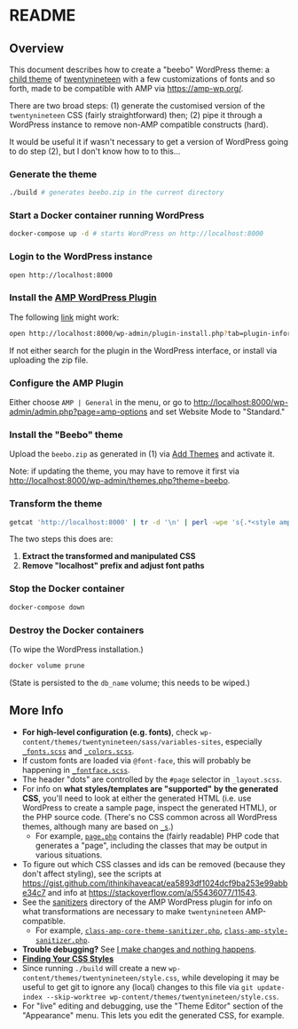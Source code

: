 # README

## Overview

This document describes how to create a "beebo" WordPress theme: a [child
theme](https://developer.wordpress.org/themes/advanced-topics/child-themes/) of
[twentynineteen](https://wordpress.org/themes/twentynineteen/) with a few
customizations of fonts and so forth, made to be compatible with AMP via
<https://amp-wp.org/>.

There are two broad steps: (1) generate the customised version of the
`twentynineteen` CSS (fairly straightforward) then; (2) pipe it through a
WordPress instance to remove non-AMP compatible constructs (hard).

It would be useful it if wasn't necessary to get a version of WordPress going to
do step (2), but I don't know how to to this...

### Generate the theme

```sh
./build # generates beebo.zip in the current directory
```

### Start a Docker container running WordPress

```sh
docker-compose up -d # starts WordPress on http://localhost:8000
```

### Login to the WordPress instance

```sh
open http://localhost:8000
```

### Install the [AMP WordPress Plugin](https://wordpress.org/plugins/amp/)

The following [link](http://localhost:8000/wp-admin/plugin-install.php?tab=plugin-information&plugin=amp&TB_iframe=true&width=600&height=550) might work:

```sh
open http://localhost:8000/wp-admin/plugin-install.php?tab=plugin-information&plugin=amp&TB_iframe=true&width=600&height=550
```

If not either search for the plugin in the WordPress interface, or install via
uploading the zip file.

### Configure the AMP Plugin

Either choose `AMP | General` in the menu, or go to
<http://localhost:8000/wp-admin/admin.php?page=amp-options> and set Website Mode
to "Standard."

### Install the "Beebo" theme

Upload the `beebo.zip` as generated in (1) via [Add
Themes](http://localhost:8000/wp-admin/theme-install.php?browse=featured) and
activate it.

Note: if updating the theme, you may have to remove it first via
<http://localhost:8000/wp-admin/themes.php?theme=beebo>.

### Transform the theme

```sh
getcat 'http://localhost:8000' | tr -d '\n' | perl -wpe 's{.*<style amp-custom="">(.*?)</style>.*}{$1}s; s{http://localhost:8000/wp-content/themes/beebo/font/}{/assets/}s;' | pbcopy
```

The two steps this does are:

  1. **Extract the transformed and manipulated CSS**
  1. **Remove "localhost" prefix and adjust font paths**

### Stop the Docker container

```sh
docker-compose down
```

### Destroy the Docker containers

(To wipe the WordPress installation.)

```sh
docker volume prune
```

(State is persisted to the `db_name` volume; this needs to be wiped.)

## More Info

* **For high-level configuration (e.g. fonts)**, check
  `wp-content/themes/twentynineteen/sass/variables-sites`, especially
  [`_fonts.scss`](https://github.com/WordPress/WordPress/blob/master/wp-content/themes/twentynineteen/sass/variables-site/_fonts.scss)
  and
  [`_colors.scss`](https://github.com/WordPress/WordPress/blob/master/wp-content/themes/twentynineteen/sass/variables-site/_colors.scss).
* If custom fonts are loaded via `@font-face`, this will probably be happening in [`_fontface.scss`](https://github.com/WordPress/WordPress/blob/master/wp-content/themes/twentynineteen/sass/typography/_fontface.scss).
* The header "dots" are controlled by the `#page` selector in `_layout.scss`.
* For info on **what styles/templates are "supported" by the generated CSS**,
  you'll need to look at either the generated HTML (i.e. use WordPress to
  create a sample page, inspect the generated HTML), or the PHP source code. (There's no CSS common across all WordPress themes, although many are based on [`_s`](https://github.com/automattic/_s).)
  * For example,
  [`page.php`](https://github.com/WordPress/WordPress/blob/master/wp-content/themes/twentynineteen/page.php)
  contains the (fairly readable) PHP code that generates a "page", including
  the classes that may be output in various situations.
* To figure out which CSS classes and ids can be removed (because they don't
  affect styling), see the scripts at
  <https://gist.github.com/ithinkihaveacat/ea5893df1024dcf9ba253e99abbe34c7> and info at <https://stackoverflow.com/a/55436077/11543>.
* See the
  [sanitizers](https://github.com/ampproject/amp-wp/blob/develop/includes/sanitizers/)
  directory of the AMP WordPress plugin for info on what transformations are
  necessary to make `twentynineteen` AMP-compatible.
  * For example, [`class-amp-core-theme-sanitizer.php`](https://github.com/ampproject/amp-wp/blob/develop/includes/sanitizers/class-amp-core-theme-sanitizer.php), [`class-amp-style-sanitizer.php`](https://github.com/ampproject/amp-wp/blob/develop/includes/sanitizers/class-amp-style-sanitizer.php).
* **Trouble debugging?** See [I make changes and nothing happens](https://wordpress.org/support/article/i-make-changes-and-nothing-happens/).
* **[Finding Your CSS Styles](https://codex.wordpress.org/Finding_Your_CSS_Styles)**
* Since running `./build` will create a new
  `wp-content/themes/twentynineteen/style.css`, while developing it may be
  useful to get git to ignore any (local) changes to this file via `git
  update-index --skip-worktree wp-content/themes/twentynineteen/style.css`.
* For "live" editing and debugging, use the "Theme Editor" section of the
  "Appearance" menu. This lets you edit the generated CSS, for example.
